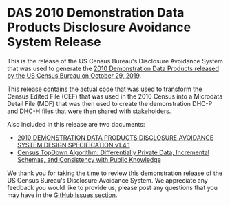 # DAS 2010 Demonstration Data Products Disclosure Avoidance System Release 

This is the release of the US Census Bureau's Disclosure
Avoidance System that was used to generate the [2010 Demonstration Data Products released by the US Census Bureau on October 29, 2019](https://www.census.gov/programs-surveys/decennial-census/2020-census/planning-management/2020-census-data-products/2010-demonstration-data-products.html).

This release contains the actual code that was used to transform the 
Census Edited File (CEF) that was used in the 2010 Census into a 
Microdata Detail File (MDF) that was then used to create the
demonstration DHC-P and DHC-H files that were then shared with stakeholders.

Also included in this release are two documents:
* [2010 DEMONSTRATION DATA PRODUCTS DISCLOSURE AVOIDANCE SYSTEM
DESIGN SPECIFICATION v1.4.1](doc/2010-Demonstration-Data-Products-Disclosure-Avoidance-System-Design-Specification%20FINAL.pdf)
* [Census TopDown Algorithm: Differentially Private Data, Incremental Schemas, and Consistency with Public Knowledge](doc/20191020_1843_Consistency_for_Large_Scale_Differentially_Private_Histograms.pdf)

We thank you for taking the time to review this demonstration release of the US Census Bureau's Disclosure Avoidance System. We appreciate any feedback you would like to provide us; please post any questions that you may have in the [GitHub issues section](https://github.com/uscensusbureau/census2020-das-2010ddp/issues).
